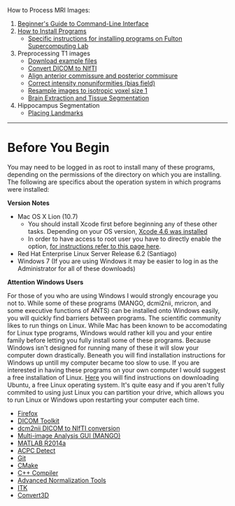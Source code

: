 How to Process MRI Images:

1. [Beginner's Guide to Command-Line Interface](begin_primer)
2. [How to Install Programs](Home)
	* [Specific instructions for installing programs on Fulton Supercomputing Lab](fsl)
3. Preprocessing T1 images
     * [Download example files](https://bitbucket.org/njhunsaker/preprocessing-t1-example)
     * [Convert DICOM to NIfTI](preprocessing_dcm2nii)
     * [Align anterior commissure and posterior commisure](preprocessing_acpcdetect)
     * [Correct intensity nonuniformities (bias field)](preprocessing_N4BiasFieldCorrection)
     * [Resample images to isotropic voxel size 1](preprocessing_resample)
     * [Brain Extraction and Tissue Segmentation](preprocessing_antscorticalthickness)
4. Hippocampus Segmentation
     * [Placing Landmarks](hpc_landmarks)

---------------------------------------

# Before You Begin

You may need to be logged in as root to install many of these programs, depending on the permissions of the directory on which you are installing. The following are specifics about the operation system in which programs were installed: 

**Version Notes**

* Mac OS X Lion (10.7)
     * You should install Xcode first before beginning any of these other tasks. Depending on your OS version, [Xcode 4.6 was installed](https://developer.apple.com/downloads/index.action#)
     * In order to have access to root user you have to directly enable the option, [for instructions refer to this page here](http://support.apple.com/kb/ht1528).
* Red Hat Enterprise Linux Server Release 6.2 (Santiago)
* Windows 7 (If you are using Windows it may be easier to log in as the Administrator for all of these downloads)

**Attention Windows Users**

For those of you who are using Windows I would strongly encourage you not to. While some of these programs (MANGO, dcmi2nii, mricron, and some executive functions of ANTS) can be installed onto Windows easily, you will quickly find barriers between programs. The scientific community likes to run things on Linux. While Mac has been known to be accomodating for Linux type programs, Windows would rather kill you and your entire family before letting you fully install some of these programs. Because Windows isn't designed for running many of these it will slow your computer down drastically. Beneath you will find installation instructions for Windows up untill my computer became too slow to use. If you are interested in having these programs on your own computer I would suggest a free installation of Linux. [Here](http://www.ubuntu.com/download/server/install-ubuntu-server) you will find instructions on downloading Ubuntu, a free Linux operating system. It's quite easy and if you aren't fully commited to using just Linux you can partition your drive, which allows you to run Linux or Windows upon restarting your computer each time.

* [Firefox](install_firefox)
* [DICOM Toolkit](install_dcmtk)
* [dcm2nii DICOM to NIfTI conversion](install_dcm2nii)
* [Multi-image Analysis GUI (MANGO)](install_mango)
* [MATLAB R2014a](install_matlabR2014a)
* [ACPC Detect](install_acpcdetect)
* [Git](install_git)
* [CMake](install_cmake)
* [C++ Compiler](install_gcc)
* [Advanced Normalization Tools](install_ants)
* [ITK](install_itk)
* [Convert3D](install_convert3d)